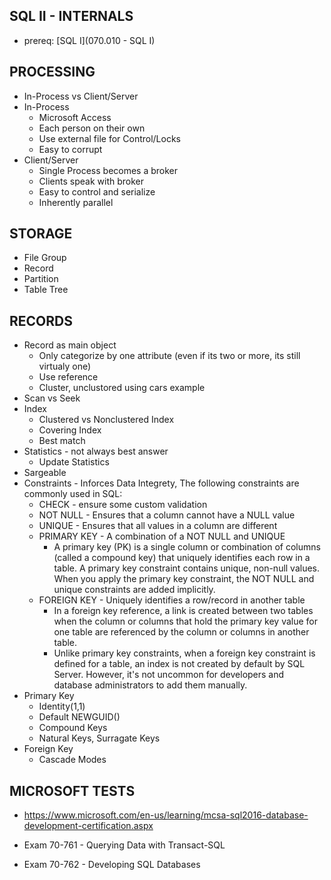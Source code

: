## SQL II - INTERNALS ##
- prereq: [SQL I](070.010 - SQL I)


## PROCESSING ##
* In-Process vs Client/Server
* In-Process
  - Microsoft Access
  - Each person on their own
  - Use external file for Control/Locks
  - Easy to corrupt
* Client/Server
  - Single Process becomes a broker
  - Clients speak with broker
  - Easy to control and serialize
  - Inherently parallel

## STORAGE ##
* File Group
* Record
* Partition
* Table Tree


## RECORDS ##
* Record as main object
  - Only categorize by one attribute (even if its two or more, its still virtualy one)
  - Use reference
  - Cluster, unclustored using cars example
* Scan vs Seek
* Index
  - Clustered vs Nonclustered Index
  - Covering Index
  - Best match
* Statistics - not always best answer
  - Update Statistics
* Sargeable
* Constraints - Inforces Data Integrety, The following constraints are commonly used in SQL:
  - CHECK - ensure some custom validation
  - NOT NULL - Ensures that a column cannot have a NULL value
  - UNIQUE - Ensures that all values in a column are different
  - PRIMARY KEY - A combination of a NOT NULL and UNIQUE
    * A primary key (PK) is a single column or combination of columns (called a compound key) that uniquely identifies each row in a table. A primary key constraint contains unique, non-null values. When you apply the primary key constraint, the NOT NULL and unique constraints are added implicitly.
  - FOREIGN KEY - Uniquely identifies a row/record in another table
    * In a foreign key reference, a link is created between two tables when the column or columns that hold the primary key value for one table are referenced by the column or columns in another table.
    * Unlike primary key constraints, when a foreign key constraint is defined for a table, an index is not created by default by SQL Server. However, it's not uncommon for developers and database administrators to add them manually.
* Primary Key
  - Identity(1,1)
  - Default NEWGUID()
  - Compound Keys
  - Natural Keys, Surragate Keys
* Foreign Key
  - Cascade Modes






## MICROSOFT TESTS ##
* https://www.microsoft.com/en-us/learning/mcsa-sql2016-database-development-certification.aspx

* Exam 70-761 - Querying Data with Transact-SQL
* Exam 70-762 - Developing SQL Databases